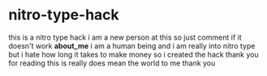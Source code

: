 # nitro-type-hack
this is a nitro type hack
i am a new person at this so just comment if it doesn't work
__about_me__
i am a human being and i am really into nitro type but i hate how long it takes to make money 
so i created the hack thank you for reading this is really does mean the world to me
thank you
